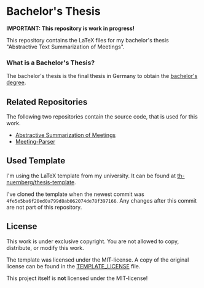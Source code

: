 # Bachelor's Thesis

**IMPORTANT: This repository is work in progress!** 

This repository contains the LaTeX files for my bachelor's thesis "Abstractive Text Summarization of Meetings".

### What is a Bachelor's Thesis?

The bachelor's thesis is the final thesis in Germany to obtain the [bachelor's degree](https://en.wikipedia.org/wiki/Bachelor%27s_degree).

## Related Repositories

The following two repositories contain the source code, that is used for this work.

* [Abstractive Summarization of Meetings](https://github.com/Bastian/Abstractive-Summarization-of-Meetings)
* [Meeting-Parser](https://github.com/Bastian/Meeting-Parser)

## Used Template

I'm using the LaTeX template from my university.
It can be found at [th-nuernberg/thesis-template](https://github.com/th-nuernberg/thesis-template).

I've cloned the template when the newest commit was `4fe5e5ba6f20ed0a799d8ab062074de78f397166`.
Any changes after this commit are not part of this repository.

## License

This work is under exclusive copyright. You are not allowed to copy, distribute, or modify this work.

The template was licensed under the MIT-license. A copy of the original license can be found in the
[TEMPLATE_LICENSE](./TEMPLATE_LICENSE) file. 

This project itself is **not** licensed under the MIT-license!
